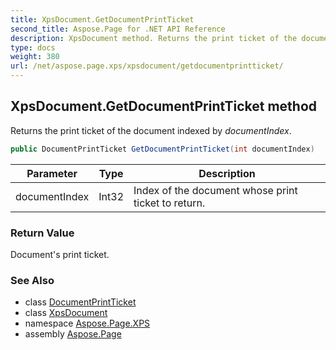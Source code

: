 ```yaml
---
title: XpsDocument.GetDocumentPrintTicket
second_title: Aspose.Page for .NET API Reference
description: XpsDocument method. Returns the print ticket of the document indexed by documentIndex
type: docs
weight: 380
url: /net/aspose.page.xps/xpsdocument/getdocumentprintticket/
---
```

## XpsDocument.GetDocumentPrintTicket method

Returns the print ticket of the document indexed by *documentIndex*.

```csharp
public DocumentPrintTicket GetDocumentPrintTicket(int documentIndex)
```

| Parameter | Type | Description |
| --- | --- | --- |
| documentIndex | Int32 | Index of the document whose print ticket to return. |

### Return Value

Document's print ticket.

### See Also

* class [DocumentPrintTicket](../../../aspose.page.xps.xpsmetadata/documentprintticket/)
* class [XpsDocument](../)
* namespace [Aspose.Page.XPS](../../xpsdocument/)
* assembly [Aspose.Page](../../../)


